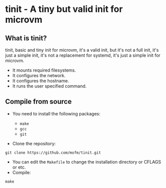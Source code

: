 # tinit - A tiny but valid init for microvm


## What is tinit?
tinit, basic and tiny init for microvm, it's a valid init, but it's not a full init, it's just a simple init, it's not a replacement for systemd, it's just a simple init for microvm.

- It mounts required filesystems.
- It configures the network.
- It configures the hostname.
- It runs the user specified command.

## Compile from source
- You need to install the following packages:
  - `make`
  - `gcc`
  - `git`
  
- Clone the repository:
```
git clone https://github.com/mofm/tinit.git
```

- You can edit the `Makefile` to change the installation directory or CFLAGS or etc.
- Compile:
```
make
```
